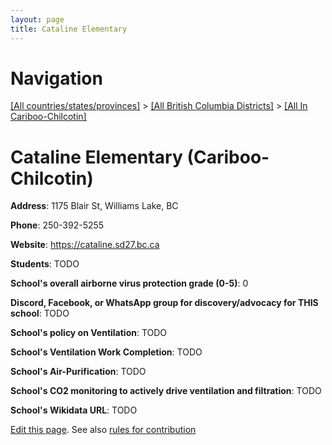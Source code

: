 ```yaml
---
layout: page
title: Cataline Elementary
---
```

# Navigation

[[All countries/states/provinces]](../../..) > [[All British Columbia Districts]](../..) > [[All In Cariboo-Chilcotin]](..)

# Cataline Elementary (Cariboo-Chilcotin)

**Address**: 1175 Blair St, Williams Lake, BC

**Phone**: 250-392-5255

**Website**: <https://cataline.sd27.bc.ca>

**Students**: TODO

**School's overall airborne virus protection grade (0-5)**: 0

**Discord, Facebook, or WhatsApp group for discovery/advocacy for THIS school**: TODO

**School's policy on Ventilation**: TODO

**School's Ventilation Work Completion**: TODO

**School's Air-Purification**: TODO

**School's CO2 monitoring to actively drive ventilation and filtration**: TODO

**School's Wikidata URL**: TODO


[Edit this page](https://github.com/ventilate-schools/BC/edit/main/./Cariboo-Chilcotin/Cataline_Elementary.md). See also [rules for contribution](../../../contribution-rules/)